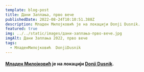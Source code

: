 ```yaml
---
template: blog-post
title: Дани Заплања, прво вече
publishedDate: 2022-08-24T10:10:51.388Z
description: Младен Милојковић је на локацији Donji Dusnik.
featured: true
img: ../../static/images/дани-заплања-прво-вече.jpg
imgAlt: Дани Заплања 2022, прво вече
tags:
  - МладенМилојковић  DonjiDusnik
---
```

#### **[Младен Милојковић](https://www.facebook.com/groups/246453559759/user/1627146555/?__cft__[0]=AZXkok9sINtC_QBeB6G_C3EuWAzQtahh2YyNSQ8tXbZ8lNqqVPVrWVLw6Ula8OZfXIkXo0hlIl5LLl4uNJMKmxEvlKa28BH5Ld-dawwkW9twrv_rP_7AO34R8hOe_Ic_uudVDLULiNE0eUoyRiSvUapBw4gRsxVbQF3rK38JCA6jRTqgo7r6TvNjw71BnRGxJ2ashnTtnaHd828wS9EZP21s&__tn__=-]C%2CP-y-R)** је на локацији **[Donji Dusnik](https://www.facebook.com/Donji-Dusnik-108024572564982/?__cft__[0]=AZXkok9sINtC_QBeB6G_C3EuWAzQtahh2YyNSQ8tXbZ8lNqqVPVrWVLw6Ula8OZfXIkXo0hlIl5LLl4uNJMKmxEvlKa28BH5Ld-dawwkW9twrv_rP_7AO34R8hOe_Ic_uudVDLULiNE0eUoyRiSvUapBw4gRsxVbQF3rK38JCA6jRTqgo7r6TvNjw71BnRGxJ2ashnTtnaHd828wS9EZP21s&__tn__=kC%2CP-y-R)**.